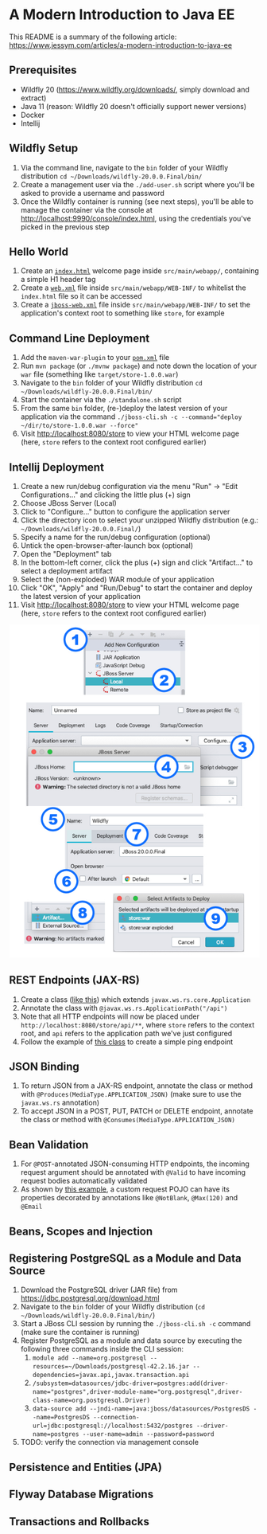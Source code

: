 # A Modern Introduction to Java EE

This README is a summary of the following article: https://www.jessym.com/articles/a-modern-introduction-to-java-ee

## Prerequisites

 - Wildfly 20 (https://www.wildfly.org/downloads/, simply download and extract)
 - Java 11 (reason: Wildfly 20 doesn't officially support newer versions)
 - Docker
 - Intellij
 
## Wildfly Setup

 1. Via the command line, navigate to the `bin` folder of your Wildfly distribution `cd ~/Downloads/wildfly-20.0.0.Final/bin/`
 2. Create a management user via the `./add-user.sh` script where you'll be asked to provide a username and password
 3. Once the Wildfly container is running (see next steps), you'll be able to manage the container via the console at [http://localhost:9990/console/index.html](http://localhost:9990/console/index.html), using the credentials you've picked in the previous step

## Hello World
 
 1. Create an [`index.html`](./src/main/webapp/index.html) welcome page inside `src/main/webapp/`, containing a simple H1 header tag
 2. Create a [`web.xml`](./src/main/webapp/WEB-INF/web.xml) file inside `src/main/webapp/WEB-INF/` to whitelist the `index.html` file so it can be accessed
 3. Create a [`jboss-web.xml`](./src/main/webapp/WEB-INF/jboss-web.xml) file inside `src/main/webapp/WEB-INF/` to set the application's context root to something like `store`, for example

## Command Line Deployment

 1. Add the `maven-war-plugin` to your [`pom.xml`](./pom.xml) file
 2. Run `mvn package` (or `./mvnw package`) and note down the location of your `war` file (something like `target/store-1.0.0.war`)
 3. Navigate to the `bin` folder of your Wildfly distribution `cd ~/Downloads/wildfly-20.0.0.Final/bin/`
 4. Start the container via the `./standalone.sh` script
 5. From the same `bin` folder, (re-)deploy the latest version of your application via the command `./jboss-cli.sh -c --command="deploy ~/dir/to/store-1.0.0.war --force"`
 6. Visit [http://localhost:8080/store](http://localhost:8080/introduction) to view your HTML welcome page (here, `store` refers to the context root configured earlier)

## Intellij Deployment

 1. Create a new run/debug configuration via the menu "Run" -> "Edit Configurations..." and clicking the little plus (+) sign
 2. Choose JBoss Server (Local)
 3. Click to "Configure..." button to configure the application server
 4. Click the directory icon to select your unzipped Wildfly distribution (e.g.: `~/Downloads/wildfly-20.0.0.Final/`)
 5. Specify a name for the run/debug configuration (optional)
 6. Untick the open-browser-after-launch box (optional)
 7. Open the "Deployment" tab
 8. In the bottom-left corner, click the plus (+) sign and click "Artifact..." to select a deployment artifact
 9. Select the (non-exploded) WAR module of your application
 10. Click "OK", "Apply" and "Run/Debug" to start the container and deploy the latest version of your application
 11. Visit [http://localhost:8080/store](http://localhost:8080/introduction) to view your HTML welcome page (here, `store` refers to the context root configured earlier)
 
![instructions for setting up wildfly in intellij](./.readme/steps.jpg)

## REST Endpoints (JAX-RS)

 1. Create a class ([like this](./src/main/java/com/jessym/store/WebApplication.java)) which extends `javax.ws.rs.core.Application`
 2. Annotate the class with `@javax.ws.rs.ApplicationPath("/api")`
 3. Note that all HTTP endpoints will now be placed under `http://localhost:8080/store/api/**`, where `store` refers to the context root, and `api` refers to the application path we've just configured
 4. Follow the example of [this class](./src/main/java/com/jessym/store/resources/PingResource.java) to create a simple ping endpoint
 
## JSON Binding

 1. To return JSON from a JAX-RS endpoint, annotate the class or method with `@Produces(MediaType.APPLICATION_JSON)` (make sure to use the `javax.ws.rs` annotation)
 2. To accept JSON in a POST, PUT, PATCH or DELETE endpoint, annotate the class or method with `@Consumes(MediaType.APPLICATION_JSON)`
 
## Bean Validation

 1. For `@POST`-annotated JSON-consuming HTTP endpoints, the incoming request argument should be annotated with `@Valid` to have incoming request bodies automatically validated
 2. As shown by [this example](./src/main/java/com/jessym/store/resources/dto/RegisterAccountRequest.java), a custom request POJO can have its properties decorated by annotations like `@NotBlank`, `@Max(120)` and `@Email`

## Beans, Scopes and Injection

## Registering PostgreSQL as a Module and Data Source

 1. Download the PostgreSQL driver (JAR file) from https://jdbc.postgresql.org/download.html
 2. Navigate to the `bin` folder of your Wildfly distribution (`cd ~/Downloads/wildfly-20.0.0.Final/bin/`)
 3. Start a JBoss CLI session by running the `./jboss-cli.sh -c` command (make sure the container is running)
 4. Register PostgreSQL as a module and data source by executing the following three commands inside the CLI session:
    1. `module add --name=org.postgresql --resources=~/Downloads/postgresql-42.2.16.jar --dependencies=javax.api,javax.transaction.api`
    2. `/subsystem=datasources/jdbc-driver=postgres:add(driver-name="postgres",driver-module-name="org.postgresql",driver-class-name=org.postgresql.Driver)`
    3. `data-source add --jndi-name=java:jboss/datasources/PostgresDS --name=PostgresDS --connection-url=jdbc:postgresql://localhost:5432/postgres --driver-name=postgres --user-name=admin --password=password`
 5. TODO: verify the connection via management console

## Persistence and Entities (JPA)

## Flyway Database Migrations

## Transactions and Rollbacks
